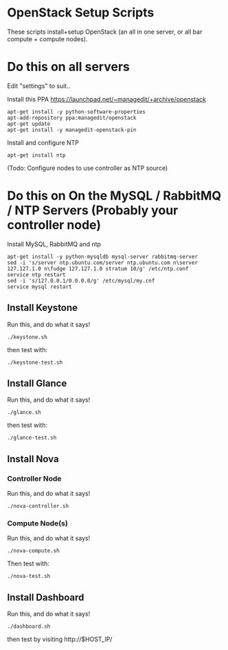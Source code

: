 # OpenStack Setup Scripts

These scripts install+setup OpenStack (an all in one server, or all bar compute + compute nodes).

# Do this on all servers

Edit "settings" to suit..

Install this PPA https://launchpad.net/~managedit/+archive/openstack

    apt-get install -y python-software-properties
    apt-add-repository ppa:managedit/openstack
    apt-get update
    apt-get install -y managedit-openstack-pin

Install and configure NTP

    apt-get install ntp

(Todo: Configure nodes to use controller as NTP source)

# Do this on On the MySQL / RabbitMQ / NTP Servers (Probably your controller node)

Install MySQL, RabbitMQ and ntp

    apt-get install -y python-mysqldb mysql-server rabbitmq-server
    sed -i 's/server ntp.ubuntu.com/server ntp.ubuntu.com n\server 127.127.1.0 n\fudge 127.127.1.0 stratum 10/g' /etc/ntp.conf
    service ntp restart
    sed -i 's/127.0.0.1/0.0.0.0/g' /etc/mysql/my.cnf
    service mysql restart

## Install Keystone

Run this, and do what it says!

    ./keystone.sh

then test with:

    ./keystone-test.sh

## Install Glance

Run this, and do what it says!

    ./glance.sh

then test with:

    ./glance-test.sh

## Install Nova

### Controller Node

Run this, and do what it says!

    ./nova-controller.sh

### Compute Node(s)

Run this, and do what it says!

    ./nova-compute.sh

Then test with:

    ./nova-test.sh

## Install Dashboard

Run this, and do what it says!

    ./dashboard.sh

then test by visiting http://$HOST_IP/
